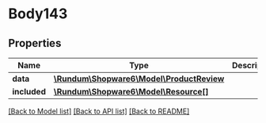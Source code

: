 # Body143

## Properties
Name | Type | Description | Notes
------------ | ------------- | ------------- | -------------
**data** | [**\Rundum\Shopware6\Model\ProductReview**](ProductReview.md) |  | [optional] 
**included** | [**\Rundum\Shopware6\Model\Resource[]**](Resource.md) |  | [optional] 

[[Back to Model list]](../../README.md#documentation-for-models) [[Back to API list]](../../README.md#documentation-for-api-endpoints) [[Back to README]](../../README.md)


